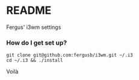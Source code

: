 # README #

Fergus' i3wm settings

### How do I get set up? ###

```
git clone git@github.com:fergusb/i3wm.git ~/.i3
cd ~/.i3 && ./install
```
Voilà

